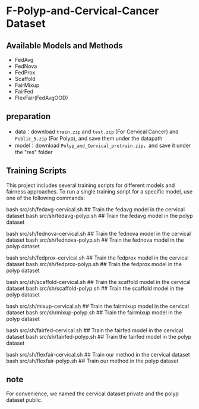 # F-Polyp-and-Cervical-Cancer Dataset

## Available Models and Methods

- FedAvg
- FedNova
- FedProx
- Scaffold
- FairMixup
- FairFed
- FlexFair(FedAvgOOD)



## preparation

* data：download `train.zip` and `test.zip` (For Cervical Cancer) and `Public_5.zip` (For Polyp), and save them under the datapath
* model：download `Polyp_and_Cervical_pretrain.zip`，and save it under the "res" folder


## Training Scripts

This project includes several training scripts for different models and fairness approaches. To run a single training script for a specific model, use one of the following commands:


bash src/sh/fedavg-cervical.sh        ## Train the fedavg model in the cervical dataset
bash src/sh/fedavg-polyp.sh           ## Train the fedavg model in the polyp dataset

bash src/sh/fednova-cervical.sh       ## Train the fednova model in the cervical dataset
bash src/sh/fednova-polyp.sh          ## Train the fednova model in the polyp dataset

bash src/sh/fedprox-cervical.sh       ## Train the fedprox model in the cervical dataset
bash src/sh/fedprox-polyp.sh          ## Train the fedprox model in the polyp dataset

bash src/sh/scaffold-cervical.sh      ## Train the scaffold model in the cervical dataset
bash src/sh/scaffold-polyp.sh         ## Train the scaffold model in the polyp dataset

bash src/sh/mixup-cervical.sh         ## Train the fairmixup model in the cervical dataset
bash src/sh/mixup-polyp.sh            ## Train the fairmixup model in the polyp dataset

bash src/sh/fairfed-cervical.sh         ## Train the fairfed model in the cervical dataset
bash src/sh/fairfed-polyp.sh            ## Train the fairfed model in the polyp dataset

bash src/sh/flexfair-cervical.sh      ## Train our method in the cervical dataset
bash src/sh/flexfair-polyp.sh         ## Train our method in the polyp dataset


## note
For convenience, we named the cervical dataset private and the polyp dataset public.